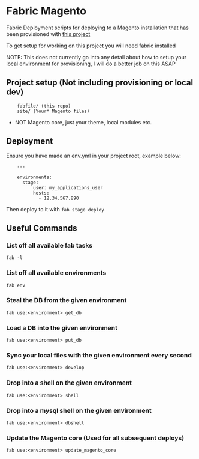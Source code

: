 # Fabric Magento

Fabric Deployment scripts for deploying to a Magento installation that has been
provisioned with [this project](https://github.com/farridav/ansible-magento)

To get setup for working on this project you will need fabric installed

NOTE: This does not currently go into any detail about how to setup your local
environment for provisioning, I will do a better job on this ASAP

## Project setup (Not including provisioning or local dev)

```
    fabfile/ (this repo)
    site/ (Your* Magento files)
```

* NOT Magento core, just your theme, local modules etc.

## Deployment
Ensure you have made an env.yml in your project root, example below:

```
    ---

    environments:
      stage:
          user: my_applications_user
          hosts:
            - 12.34.567.890
```

Then deploy to it with `fab stage deploy`

## Useful Commands

### List off all available fab tasks
`fab -l`

### List off all available environments
`fab env`

### Steal the DB from the given environment
`fab use:<environment> get_db`

### Load a DB into the given environment
`fab use:<environment> put_db`

### Sync your local files with the given environment every second
`fab use:<environment> develop`

### Drop into a shell on the given environment
`fab use:<environment> shell`

### Drop into a mysql shell on the given environment
`fab use:<environment> dbshell`

### Update the Magento core (Used for all subsequent deploys)
`fab use:<environment> update_magento_core`
